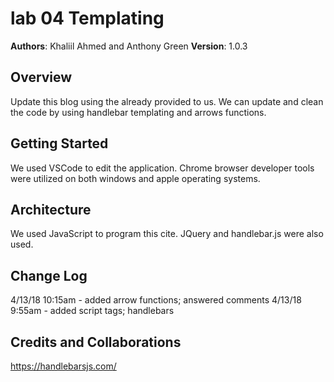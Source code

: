 # lab 04 Templating

**Authors**: Khaliil Ahmed and Anthony Green
**Version**: 1.0.3

## Overview
Update this blog using the already provided to us. We can update and clean the code by using handlebar templating and arrows functions.  

## Getting Started
We used VSCode to edit the application. Chrome browser developer tools were utilized on both windows and apple operating systems. 

## Architecture
We used JavaScript to program this cite. JQuery and handlebar.js were also used. 

## Change Log
4/13/18 10:15am - added arrow functions; answered comments
4/13/18 9:55am - added script tags; handlebars

## Credits and Collaborations
https://handlebarsjs.com/ 